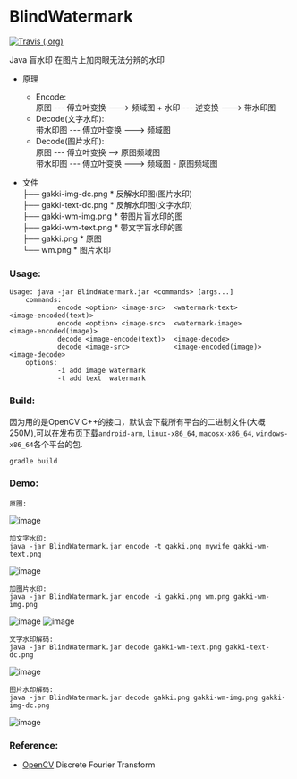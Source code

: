 # BlindWatermark
[![Travis (.org)](https://img.shields.io/travis/USER/REPO.svg)](https://travis-ci.org/ww23/BlindWatermark)

Java 盲水印
在图片上加肉眼无法分辨的水印

* 原理
     * Encode:  
     原图 --- 傅立叶变换 ---> 频域图 + 水印 --- 逆变换 ---> 带水印图
     * Decode(文字水印):  
     带水印图 --- 傅立叶变换 ---> 频域图
     * Decode(图片水印):  
     原图 --- 傅立叶变换 --> 原图频域图  
     带水印图 --- 傅立叶变换 ---> 频域图 - 原图频域图

* 文件  
    ├── gakki-img-dc.png   * 反解水印图(图片水印)  
    ├── gakki-text-dc.png  * 反解水印图(文字水印)  
    ├── gakki-wm-img.png   * 带图片盲水印的图  
    ├── gakki-wm-text.png  * 带文字盲水印的图  
    ├── gakki.png          * 原图  
    └── wm.png             * 图片水印  

### Usage:
    
    Usage: java -jar BlindWatermark.jar <commands> [args...]
        commands:
                encode <option> <image-src>  <watermark-text>       <image-encoded(text)>
                encode <option> <image-src>  <watermark-image>      <image-encoded(image)>
                decode <image-encode(text)>  <image-decode>
                decode <image-src>           <image-encoded(image)> <image-decode>
        options:
                -i add image watermark
                -t add text  watermark
### Build:
因为用的是OpenCV C++的接口，默认会下载所有平台的二进制文件(大概 250M),可以在发布页[下载](https://github.com/ww23/BlindWatermark.git)`android-arm`, `linux-x86_64`, `macosx-x86_64`, `windows-x86_64`各个平台的包.

	gradle build

### Demo:

    原图:
![image](https://github.com/ww23/BlindWatermark/blob/master/gakki.png)

    加文字水印:
    java -jar BlindWatermark.jar encode -t gakki.png mywife gakki-wm-text.png
![image](https://github.com/ww23/BlindWatermark/blob/master/gakki-wm-text.png)

    加图片水印:
    java -jar BlindWatermark.jar encode -i gakki.png wm.png gakki-wm-img.png
![image](https://github.com/ww23/BlindWatermark/blob/master/wm.png)
![image](https://github.com/ww23/BlindWatermark/blob/master/gakki-wm-img.png)

    文字水印解码:
    java -jar BlindWatermark.jar decode gakki-wm-text.png gakki-text-dc.png
![image](https://github.com/ww23/BlindWatermark/blob/master/gakki-text-dc.png)

    图片水印解码:
    java -jar BlindWatermark.jar decode gakki.png gakki-wm-img.png gakki-img-dc.png
![image](https://github.com/ww23/BlindWatermark/blob/master/gakki-img-dc.png)

### Reference:

* [OpenCV](https://docs.opencv.org/3.4/d8/d01/tutorial_discrete_fourier_transform.html) Discrete Fourier Transform	